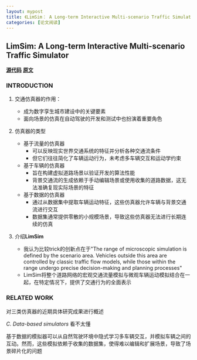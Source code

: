 ```yaml
---
layout: mypost
title: 《LimSim： A Long-term Interactive Multi-scenario Traffic Simulator》
categories: [论文阅读]
---
```

## LimSim: A Long-term Interactive Multi-scenario Traffic Simulator
**[源代码](http://github.com/PJLab-ADG/LimSim)**
**[原文](LimSim_A_Long-Term_Interactive_Multi-Scenario_Traffic_Simulator.pdf)**

### INTRODUCTION

1. 交通仿真器的作用：
    - 成为数字孪生城市建设中的关键要素
    - 面向场景的仿真在自动驾驶的开发和测试中也扮演着重要角色

2. 仿真器的类型
    - 基于流量的仿真器
        - 可以反映现实世界交通系统的特征并分析各种交通流条件
        - 但它们往往简化了车辆运动行为，未考虑多车辆交互和运动学约束
    - 基于车辆的仿真器
        - 旨在构建虚拟道路场景以验证开发的算法性能
        - 背景交通流的生成依赖于手动编辑场景或使用收集的道路数据，这无法准确复现实际场景的特征
    - 基于数据的仿真器
        - 通过从数据集中提取车辆运动特征，这些仿真器允许车辆与背景交通流进行交互
        - 数据集通常提供零散的小规模场景，导致这些仿真器无法进行长期连续的仿真

3. 介绍**LimSim**
    - 我认为比较trick的创新点在于"The range of microscopic simulation is defined by the scenario area. Vehicles outside this area are controlled by classic traffic flow models, while those within the range undergo precise decision-making and planning processes"
    - LimSim将整个道路网络的宏观交通流量模拟与微观车辆运动模拟结合在一起，在特定情况下，提供了交通行为的全面表示

### RELATED WORK
对三类仿真器的近期具体研究成果进行概述

*C. Data-based simulators* 看不太懂

基于数据的模拟器可以从自然驾驶环境中隐式学习多车辆交互，并模拟车辆之间的互动。然而，这些模拟依赖于收集的数据集，使得难以编辑和扩展场景，导致了场景碎片化的问题
